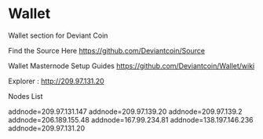 # Wallet
Wallet section for Deviant Coin

Find the Source Here https://github.com/Deviantcoin/Source

Wallet Masternode Setup Guides https://github.com/Deviantcoin/Wallet/wiki

Explorer : http://209.97.131.20

Nodes List 

addnode=209.97.131.147
addnode=209.97.139.20
addnode=209.97.139.2
addnode=206.189.155.48
addnode=167.99.234.81
addnode=138.197.146.236
addnode=209.97.131.20